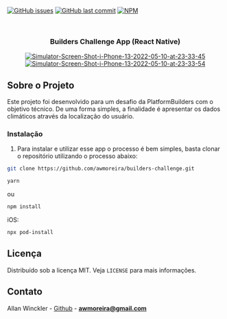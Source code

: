 <!--
*** Obrigado por estar vendo o meu README. Se você tiver alguma sugestão
*** que possa melhorá-lo ainda mais dê um fork no repositório e crie uma Pull
*** Request ou abra uma Issue com a tag "sugestão".
*** Obrigado novamente! :D
-->

<!-- PROJECT SHIELDS -->

[![GitHub issues](https://img.shields.io/github/issues-raw/rocketseat/react-native-template-rocketseat-basic.svg)](https://github.com/awmoreira/builders-challenge/issues)
[![GitHub last commit](https://img.shields.io/github/last-commit/rocketseat/react-native-template-rocketseat-basic.svg)](https://github.com/awmoreira/builders-challenge/commits/master)
[![NPM](https://img.shields.io/npm/l/react-native-template-rocketseat-basic.svg)](https://choosealicense.com/licenses/mit)

<!-- PROJECT LOGO -->
<br />
<p align="center">
   <h3 align="center">Builders Challenge App (React Native)</h3>
</p>
<p align="center">
   <a href="https://ibb.co/zZ9WpQB"><img src="https://i.ibb.co/hVQxbL4/Simulator-Screen-Shot-i-Phone-13-2022-05-10-at-23-33-45.png" alt="Simulator-Screen-Shot-i-Phone-13-2022-05-10-at-23-33-45" border="0"></a>
    <a href="https://ibb.co/6J2ZpWx"><img src="https://i.ibb.co/bRx3yKZ/Simulator-Screen-Shot-i-Phone-13-2022-05-10-at-23-33-54.png" alt="Simulator-Screen-Shot-i-Phone-13-2022-05-10-at-23-33-54" border="0"></a>
</p>

<!-- ABOUT THE PROJECT -->

## Sobre o Projeto

Este projeto foi desenvolvido para um desafio da PlatformBuilders com o objetivo técnico.
De uma forma simples, a finalidade é apresentar os dados climáticos através da localização do usuário.

### Instalação

1. Para instalar e utilizar esse app o processo é bem simples, basta clonar o repositório utilizando o processo abaixo:

```sh
git clone https://github.com/awmoreira/builders-challenge.git
```

```sh
yarn
```

ou

```sh
npm install
```

iOS:

```sh
npx pod-install
```

<!-- LICENSE -->

## Licença

Distribuído sob a licença MIT. Veja `LICENSE` para mais informações.

<!-- CONTACT -->

## Contato

Allan Winckler - [Github](https://github.com/awmoreira) - **awmoreira@gmail.com**
